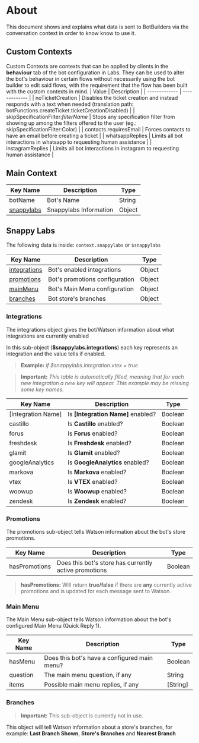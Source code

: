 # About
This document shows and explains what data is sent to BotBuilders via the conversation context in order to know know to use it.

## Custom Contexts
Custom Contexts are contexts that can be applied by clients in the **behaviour** tab of the bot configuration in Labs. They can be used to alter the bot's behaviour in certain flows without necessarily using the bot builder to edit said flows, with the requirement that the flow has been built with the custom contexts in mind.
| Value | Description |
| ------------- | ------------- |
| noTicketCreation | Disables the ticket creation and instead responds with a text when needed (translation path: botFunctions.createTicket.ticketCreationDisabled) |
| skipSpecificationFilter:_filterName_ | Stops any specification filter from showing up among the filters offered to the user (eg.: skipSpecificationFilter:Color) |
| contacts.requiresEmail | Forces contacts to have an email before creating a ticket |
| whatsappReplies | Limits all bot interactions in whatsapp to requesting human assistance |
| instagramReplies | Limits all bot interactions in instagram to requesting human assistance |



## Main Context
| Key Name | Description | Type |
| ------------- | ------------- | ----- |
| botName | Bot's Name | String |
| [snappylabs](#snappy-labs) | Snappylabs Information | Object |

## Snappy Labs
The following data is inside: `context.snappylabs` or `$snappylabs`

| Key Name | Description | Type |
| ------------- | ------------- | ----- |
| [integrations](#integrations) | Bot's enabled integrations | Object |
| [promotions](#promotions) | Bot's promotions configuration | Object |
| [mainMenu](#main-menu) | Bot's Main Menu configuration | Object |
| [branches](#branches) | Bot store's branches | Object |



### Integrations
The integrations object gives the bot/Watson information about what integrations are currently enabled

In this sub-object (**$snappylabs.integrations**) each key represents an integration and the value tells if enabled.

> **Example:** *if $snappylabs.integration.vtex = true* 

> **Important:** *This table is automatically filled, meaning that for each new integration a new key will appear. This example may be missing some key names.*

| Key Name | Description | Type |
| ------------- | ------------- | ----- |
| [Integration Name] | Is **[Integration Name]** enabled? | Boolean |
| castillo | Is **Castillo** enabled? | Boolean |
| forus | Is **Forus** enabled? | Boolean |
| freshdesk | Is **Freshdesk** enabled? | Boolean |
| glamit | Is **Glamit** enabled? | Boolean |
| googleAnalytics | Is **GoogleAnalytics** enabled? | Boolean |
| markova | Is **Markova** enabled? | Boolean |
| vtex | Is **VTEX** enabled? | Boolean |
| woowup | Is **Woowup** enabled? | Boolean |
| zendesk | Is **Zendesk** enabled? | Boolean |

### Promotions
The promotions sub-object tells Watson information about the bot's store promotions.

| Key Name | Description | Type |
| ------------- | ------------- | ----- |
| hasPromotions | Does this bot's store has currently active promotions | Boolean |

> **hasPromotions:** Will return **true/false** if there are **any** currently active promotions and is updated for each message sent to Watson.

### Main Menu
The Main Menu sub-object tells Watson information about the bot's configured Main Menu (Quick Reply 1).

| Key Name | Description | Type |
| ------------- | ------------- | ----- |
| hasMenu | Does this bot's have a configured main menu? | Boolean |
| question | The main menu question, if any | String |
| items | Possible main menu replies, if any | [String] |

### Branches
> **Important:** This sub-object is currently not in use.

This object will tell Watson information about a store's branches, for example:
**Last Branch Shown**, **Store's Branches** and **Nearest Branch**
